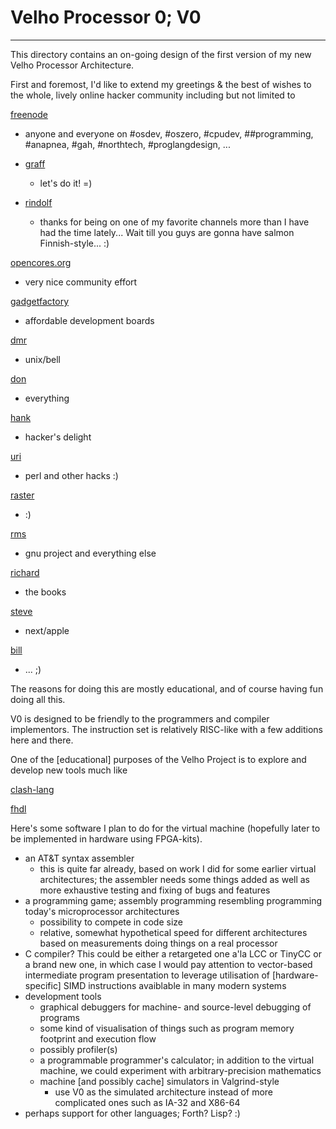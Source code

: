 # Velho Processor 0; V0
  ---

This directory contains an on-going design of the first version of my
new Velho Processor Architecture.

First and foremost, I'd like to extend my greetings & the best of wishes
to the whole, lively online hacker community including but not limited to

[freenode](https://freenode.net)

- anyone and everyone on #osdev, #oszero, #cpudev, ##programming, #anapnea, #gah, #northtech, #proglangdesign, ...

- [graff](https://github.com/hlibc/)
  - let's do it! =)

- [rindolf](https://github.com/shlomif/)
  - thanks for being on one of my favorite channels more than I have had the
    time lately... Wait till you guys are gonna have salmon Finnish-style... :)

[opencores.org](https://opencores.org)
- very nice community effort

[gadgetfactory](http://papilio.cc/)
- affordable development boards

[dmr](https://www.bell-labs.com/usr/dmr/www/)
- unix/bell

[don](https://www-cs-faculty.stanford.edu/~knuth/)
- everything

[hank](https://www.hackersdelight.org/)
- hacker's delight

[uri](https://metacpan.org/author/URI)
- perl and other hacks :)

[raster](https://rasterman.com/)
- :)

[rms](https://stallman.org/)
- gnu project and everything else

[richard](http://www.kohala.com/start/)
- the books

[steve](https://www.apple.com/stevejobs/)
- next/apple

[bill](https://www.gatesnotes.com/)
- ... ;)

The reasons for doing this are mostly educational, and of course having fun
doing all this.

V0 is designed to be friendly to the programmers and compiler implementors. The
instruction set is relatively RISC-like with a few additions here and there.

One of the [educational] purposes of the Velho Project is to explore and
develop new tools much like

[clash-lang](https://clash-lang.org/)

[fhdl](http://cs.ecs.baylor.edu/~maurer/fhdl.html)

Here's some software I plan to do for the virtual machine (hopefully later to
be implemented in hardware using FPGA-kits).

- an AT&T syntax assembler
  - this is quite far already, based on work I did for some earlier virtual
    architectures; the assembler needs some things added as well as more
    exhaustive testing and fixing of bugs and features
- a programming game; assembly programming resembling programming today's
  microprocessor architectures
  - possibility to compete in code size
  - relative, somewhat hypothetical speed for different architectures based
    on measurements doing things on a real processor
- C compiler? This could be either a retargeted one a'la LCC or TinyCC or a
  brand new one, in which case I would pay attention to vector-based
  intermediate program presentation to leverage utilisation of
  [hardware-specific] SIMD instructions avaiblable in many modern systems
- development tools
  - graphical debuggers for machine- and source-level debugging of programs
  - some kind of visualisation of things such as program memory footprint and
    execution flow
  - possibly profiler(s)
  - a programmable programmer's calculator; in addition to the virtual machine,
    we could experiment with arbitrary-precision mathematics
  - machine [and possibly cache] simulators in Valgrind-style
    - use V0 as the simulated architecture instead of more complicated ones
      such as IA-32 and X86-64
- perhaps support for other languages; Forth? Lisp? :)

